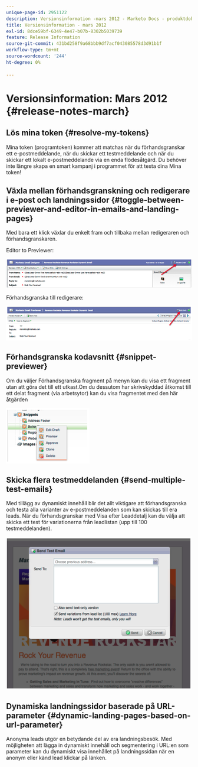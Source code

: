 ```yaml
---
unique-page-id: 2951122
description: Versionsinformation -mars 2012 - Marketo Docs - produktdokumentation
title: Versionsinformation - mars 2012
exl-id: 8dce59bf-6349-4e47-b07b-8302b5039739
feature: Release Information
source-git-commit: 431bd258f9a68bbb9df7acf043085578d3d91b1f
workflow-type: tm+mt
source-wordcount: '244'
ht-degree: 0%

---
```


# Versionsinformation: Mars 2012 {#release-notes-march}

## Lös mina token {#resolve-my-tokens}

Mina token (programtoken) kommer att matchas när du förhandsgranskar ett e-postmeddelande, när du skickar ett testmeddelande och när du skickar ett lokalt e-postmeddelande via en enda flödesåtgärd. Du behöver inte längre skapa en smart kampanj i programmet för att testa dina Mina token!

## Växla mellan förhandsgranskning och redigerare i e-post och landningssidor {#toggle-between-previewer-and-editor-in-emails-and-landing-pages}

Med bara ett klick växlar du enkelt fram och tillbaka mellan redigeraren och förhandsgranskaren.

Editor to Previewer:

![](assets/image2014-9-23-10-3a0-3a13.png)

Förhandsgranska till redigerare:

![](assets/image2014-9-23-10-3a0-3a25.png)

## Förhandsgranska kodavsnitt {#snippet-previewer}

Om du väljer Förhandsgranska fragment på menyn kan du visa ett fragment utan att göra det till ett utkast.Om du dessutom har skrivskyddad åtkomst till ett delat fragment (via arbetsytor) kan du visa fragmentet med den här åtgärden

![](assets/image2014-9-23-10-3a0-3a37.png)

## Skicka flera testmeddelanden {#send-multiple-test-emails}

Med tillägg av dynamiskt innehåll blir det allt viktigare att förhandsgranska och testa alla varianter av e-postmeddelanden som kan skickas till era leads. När du förhandsgranskar med Visa efter Leaddetalj kan du välja att skicka ett test för variationerna från leadlistan (upp till 100 testmeddelanden).

![](assets/image2014-9-23-10-3a0-3a50.png)

## Dynamiska landningssidor baserade på URL-parameter {#dynamic-landing-pages-based-on-url-parameter}

Anonyma leads utgör en betydande del av era landningsbesök. Med möjligheten att lägga in dynamiskt innehåll och segmentering i URL:en som parameter kan du dynamiskt visa innehållet på landningssidan när en anonym eller känd lead klickar på länken.
